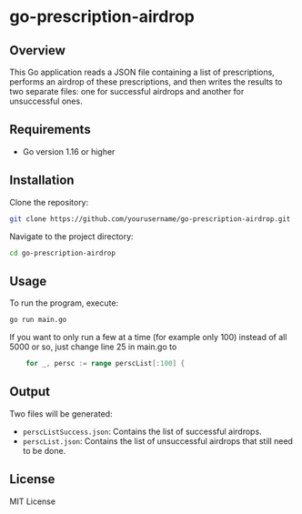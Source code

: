 # go-prescription-airdrop

## Overview

This Go application reads a JSON file containing a list of prescriptions, performs an airdrop of these prescriptions, and then writes the results to two separate files: one for successful airdrops and another for unsuccessful ones.

## Requirements

- Go version 1.16 or higher

## Installation

Clone the repository:

```bash
git clone https://github.com/yourusername/go-prescription-airdrop.git
```

Navigate to the project directory:

```bash
cd go-prescription-airdrop
```

## Usage

To run the program, execute:

```bash
go run main.go
```

If you want to only run a few at a time (for example only 100) instead of all 5000 or so, just change line 25 in main.go to
```go
	for _, persc := range perscList[:100] {
```

## Output

Two files will be generated:

- `perscListSuccess.json`: Contains the list of successful airdrops.
- `perscList.json`: Contains the list of unsuccessful airdrops that still need to be done.

## License

MIT License

